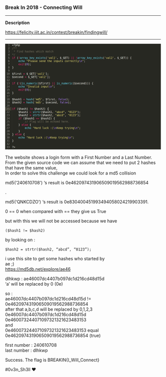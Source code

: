 <h3 id="break-in-2018-connecting-will"><strong>Break In 2018 - Connecting Will</strong></h3>

<hr>

<p><strong>Description</strong></p>

<p><a href="https://felicity.iiit.ac.in/contest/breakin/findingwill/">https://felicity.iiit.ac.in/contest/breakin/findingwill/</a></p>

<hr>

<p><img src="https://raw.githubusercontent.com/0xy4hy4/Write-ups/master/2018/breakin-ctf-2018/web/findingwill/findingwill.png" alt="enter image description here" title=""></p>

<p>The website shows a login form with a First Number and a Last Number. From the given source code we can assume that we need to put 2 hashes that have the same value,  <br>
In order to solve this challenge we could look for a md5 collision</p>

<p>md5(‘240610708’) ‘s result is  0e462097431906509019562988736854</p>

<p>.</p>

<p>md5(‘QNKCDZO’) ‘s result is 0e830400451993494058024219903391.</p>

<p>0 == 0 when compared with == they give us True </p>

<p>but with this we will not be accessed because we have </p>

<pre><code>($hash1 != $hash2)
</code></pre>

<p>by looking on : </p>

<pre><code>$hash2 = strtr($hash2, “abcd”, “0123”);</code></pre>

<p>i use this site to get some hashes who started by  <br>
ae ;)  <br>
<a href="https://md5db.net/explore/ae46">https://md5db.net/explore/ae46</a></p>

<p>dlhkwp : ae46007dc4407b097dc1d216cd48d15d <br>
‘a’ will be replaced by 0 (0e)</p>

<p>so :  <br>
ae46007dc4407b097dc1d216cd48d15d != 0e462097431906509019562988736854 <br>
after that a,b,c,d will be replaced by 0,1,2,3 <br>
0e46007dc4407b097dc1d216cd48d15d <br>
0e460073244071097321321623483153 <br>
and  <br>
0e460073244071097321321623483153 equal 0e462097431906509019562988736854 (true)</p>

<p>first number : 240610708 <br>
last number : dlhkwp</p>

<p>Success. The flag is BREAKIN{I_Will_Connect}</p>
<p>#0v3n_Sh3ll ❤</p>
